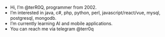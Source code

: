 - Hi, I’m @terR0Q, programmer from 2002.
- I’m interested in java, c#, php, python, perl, javascript/react/vue, mysql, postgresql, mongodb.
- I’m currently learning AI and mobile applications.
- You can reach me via telegram @terr0q
